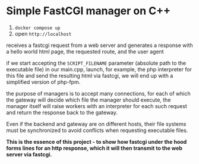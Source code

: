 # Simple FastCGI manager on C++

1. `docker compose up`
2. open `http://localhost`


receives a fastcgi request from a web server and generates a response with a hello world html page, the requested route, and the user agent


if we start accepting the `SCRIPT_FILENAME` parameter (absolute path to the executable file) in our main.cpp, launch, for example, the php interpreter for this file and send the resulting html via fastcgi, we will end up with a simplified version of php-fpm.

the purpose of managers is to accept many connections, for each of which the gateway will decide which file the manager should execute, the manager itself will raise workers with an interpreter for each such request and return the response back to the gateway.

Even if the backend and gateway are on different hosts, their file systems must be synchronized to avoid conflicts when requesting executable files.

<b>This is the essence of this project - to show how fastcgi under the hood forms lines for an http response, which it will then transmit to the web server via fastcgi.</b>
